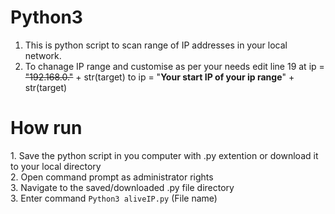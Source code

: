 # Python3
1. This is python script to scan range of IP addresses in your local network.
2. To chanage IP range and customise as per your needs edit line 19 at ip = ~~"192.168.0."~~ + str(target) to ip = "**Your start IP of your ip range**" + str(target)

<h1>How run</h1>
1. Save the python script in you computer with .py extention or download it to your local directory<br>
2. Open command prompt as administrator rights<br>
3. Navigate to the saved/downloaded .py file directory<br>
3. Enter command <code>Python3 aliveIP.py</code> (File name)<br>

